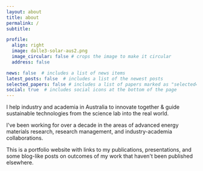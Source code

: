 ```yaml
---
layout: about
title: about
permalink: /
subtitle: 

profile:
  align: right
  image: dalle3-solar-aus2.png
  image_circular: false # crops the image to make it circular
  address: false

news: false  # includes a list of news items
latest_posts: false  # includes a list of the newest posts
selected_papers: false # includes a list of papers marked as "selected={true}"
social: true  # includes social icons at the bottom of the page
---
```


I help industry and academia in Australia to innovate together & guide sustainable technologies from the science lab into the real world.

I've been working for over a decade in the areas of advanced energy materials research, research management, and industry-academia collaborations.

This is a portfolio website with links to my publications, presentations, and some blog-like posts on outcomes of my work that haven't been published elsewhere.